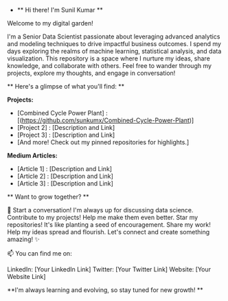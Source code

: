 - ** Hi there! I'm Sunil Kumar **

Welcome to my digital garden!

I'm a Senior Data Scientist passionate about leveraging advanced analytics and modeling techniques to drive impactful business outcomes. I spend my days exploring the realms of machine learning, statistical analysis, and data visualization. This repository is a space where I nurture my ideas, share knowledge, and collaborate with others. Feel free to wander through my projects, explore my thoughts, and engage in conversation!

** Here's a glimpse of what you'll find: **

**Projects:**

- [Combined Cycle Power Plant] : [(https://github.com/sunkumx/Combined-Cycle-Power-Plant)]
- [Project 2] : [Description and Link]
- [Project 3] : [Description and Link]
- [And more! Check out my pinned repositories for highlights.]

**Medium Articles:**

- [Article 1] : [Description and Link]
- [Article 2] : [Description and Link]
- [Article 3] : [Description and Link]

** Want to grow together? **

👯 Start a conversation! I'm always up for discussing data science.
Contribute to my projects! Help me make them even better.
Star my repositories! It's like planting a seed of encouragement.
Share my work! Help my ideas spread and flourish.
Let's connect and create something amazing! ✨

📫 You can find me on:

LinkedIn: [Your LinkedIn Link]
Twitter: [Your Twitter Link]
Website: [Your Website Link]


**I'm always learning and evolving, so stay tuned for new growth! **
